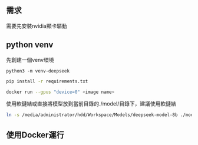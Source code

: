 ## 需求
需要先安裝nvidia顯卡驅動

## python venv
先創建一個venv環境
```base
python3 -m venv-deepseek
```

```bash
pip install -r requirements.txt
```

```bash
docker run --gpus "device=0" <image name>
```
使用軟鏈結或直接將模型放到當前目錄的./model/目錄下，建議使用軟鏈結
```bash
ln -s /media/administrator/hdd/Workspace/Models/deepseek-model-8b ./model
```

## 使用Docker運行

```bash

```